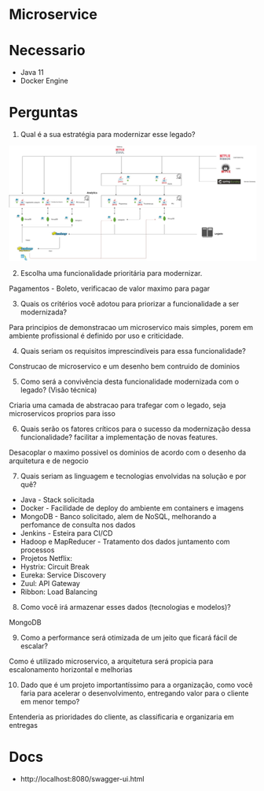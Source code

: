 # Microservice

# Necessario

- Java 11
- Docker Engine

# Perguntas

1.	Qual é a sua estratégia para modernizar esse legado?

![alt text](https://github.com/ArtCouSan/pagamentos/blob/master/arquitetura.jpg)
 
2.	Escolha uma funcionalidade prioritária para modernizar.

Pagamentos - Boleto, verificacao de valor maximo para pagar

3.	Quais os critérios você adotou para priorizar a funcionalidade a ser modernizada?

Para principios de demonstracao um microservico mais simples, porem em ambiente profissional é definido por uso e criticidade.

4.	Quais seriam os requisitos imprescindíveis para essa funcionalidade?

Construcao de microservico e um desenho bem contruido de dominios

5.	Como será a convivência desta funcionalidade modernizada com o legado? (Visão técnica)

Criaria uma camada de abstracao para trafegar com o legado, seja microservicos proprios para isso

6.	Quais serão os fatores críticos para o sucesso da modernização dessa funcionalidade?
facilitar a implementação de novas features.

Desacoplar o maximo possivel os dominios de acordo com o desenho da arquitetura e de negocio

7.	Quais seriam as linguagem e tecnologias envolvidas na solução e por quê?

 - Java - Stack solicitada
 - Docker - Facilidade de deploy do ambiente em containers e imagens
 - MongoDB - Banco solicitado, alem de NoSQL, melhorando a perfomance de consulta nos dados
 - Jenkins - Esteira para CI/CD
 - Hadoop e MapReducer - Tratamento dos dados juntamento com processos
 - Projetos Netflix:
 - Hystrix: Circuit Break
 - Eureka: Service Discovery
 - Zuul: API Gateway 
 - Ribbon: Load Balancing

8.	Como você irá armazenar esses dados (tecnologias e modelos)?

MongoDB

9.	Como a performance será otimizada de um jeito que ficará fácil de escalar?

Como é utilizado microservico, a arquitetura será propicia para escalonamento horizontal e melhorias

10.	Dado que é um projeto importantíssimo para a organização, como você faria para acelerar o desenvolvimento, entregando valor para o cliente em menor tempo?

Entenderia as prioridades do cliente, as classificaria e organizaria em entregas

# Docs

- http://localhost:8080/swagger-ui.html

